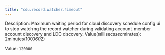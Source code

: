 ```yaml
---
title: "cdu.record.watcher.timeout"
---
```


Description: Maximum waiting period for cloud discovery schedule config ui to stop watching the record watcher during validating account, member account discovery and LDC discovery. 
Value(millisecs*sec*minutes): 2minutes(1000*60*2)

Value: `120000`